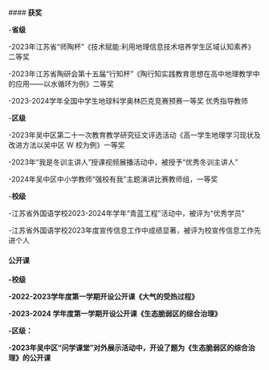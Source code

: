 ####<strong> 获奖</strong>

-<strong>省级</strong>

-2023年江苏省“师陶杯”《技术赋能:利用地理信息技术培养学生区域认知素养》二等奖

-2023年江苏省陶研会第十五届“行知杯”《陶行知实践教育思想在高中地理教学中的应用——以水循环为例》二等奖

-2023-2024学年全国中学生地球科学奥林匹克竞赛预赛一等奖 优秀指导教师

-<strong>区级</strong>

-2023年吴中区第二十一次教育教学研究征文评选活动《高一学生地理学习现状及改进方法以吴中区 W 校为例》一等奖

-2023年“我是冬训主讲人”授课视频展播活动中，被授予“优秀冬训主讲人”

-2024年吴中区中小学教师“强校有我”主题演讲比赛教师组，一等奖

-<strong>校级</strong>

-江苏省外国语学校2023-2024年学年“青蓝工程”活动中，被评为“优秀学员”

-江苏省外国语学校2023年度宣传信息工作中成绩显著，被评为校宣传信息工作先进个人

#### <strong>公开课<strong>

-<strong>校级</strong>

-2022-2023学年度第一学期开设公开课《大气的受热过程》

-2023-2024 学年度第一学期开设公开课《生态脆弱区的综合治理》

-区级：

-2023年吴中区“问学课堂”对外展示活动中，开设了题为《生态脆弱区的综合治理》的公开课
